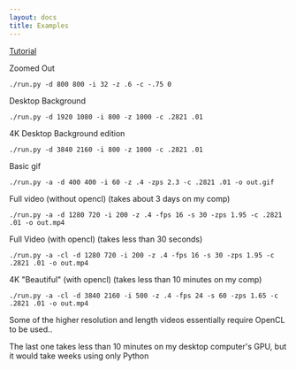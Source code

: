 ```yaml
---
layout: docs
title: Examples
---
```


[Tutorial](./tutorial)

Zoomed Out

`./run.py -d 800 800 -i 32 -z .6 -c -.75 0`

Desktop Background

`./run.py -d 1920 1080 -i 800 -z 1000 -c .2821 .01`

4K Desktop Background edition

`./run.py -d 3840 2160 -i 800 -z 1000 -c .2821 .01`

Basic gif

`./run.py -a -d 400 400 -i 60 -z .4 -zps 2.3 -c .2821 .01 -o out.gif`

Full video (without opencl) (takes about 3 days on my comp)

`./run.py -a -d 1280 720 -i 200 -z .4 -fps 16 -s 30 -zps 1.95 -c .2821 .01 -o out.mp4`

Full Video (with opencl) (takes less than 30 seconds)

`./run.py -a -cl -d 1280 720 -i 200 -z .4 -fps 16 -s 30 -zps 1.95 -c .2821 .01 -o out.mp4`

4K "Beautiful" (with opencl) (takes less than 10 minutes on my comp)

`./run.py -a -cl -d 3840 2160 -i 500 -z .4 -fps 24 -s 60 -zps 1.65 -c .2821 .01 -o out.mp4`


Some of the higher resolution and length videos essentially require OpenCL to be used..

The last one takes less than 10 minutes on my desktop computer's GPU, but it would take weeks using only Python
